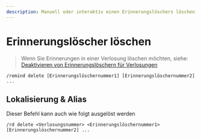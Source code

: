 ```yaml
---
description: Manuell oder interaktiv einen Erinnerungslöschers löschen
---
```


# Erinnerungslöscher löschen

> Wenn Sie Erinnerungen in einer Verlosung löschen möchten, siehe: [Deaktivieren von Erinnerungslöschern für Verlosungen](disable.md)

```
/remind delete [Erinnerungslöschernummer1] [Erinnerungslöschernummer2] ...
```

## Lokalisierung & Alias

Dieser Befehl kann auch wie folgt ausgelöst werden

```
/rd delete <Verlosungsnummer> <Erinnerungslöschernummer1> [Erinnerungslöschernummer2] ...
```
